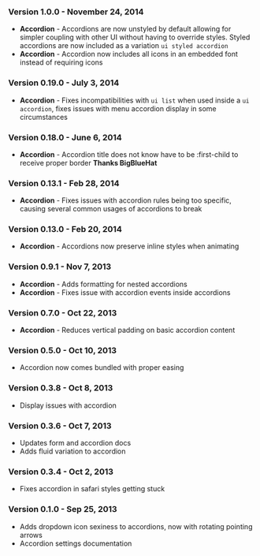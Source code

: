 ### Version 1.0.0 - November 24, 2014

- **Accordion** - Accordions are now unstyled by default allowing for simpler coupling with other UI without having to override styles. Styled accordions are now included as a variation ``ui styled accordion``
- **Accordion** - Accordion now includes all icons in an embedded font instead of requiring icons

### Version 0.19.0 - July 3, 2014

- **Accordion** - Fixes incompatibilities with ``ui list`` when used inside a ``ui accordion``, fixes issues with menu accordion display in some circumstances

### Version 0.18.0 - June 6, 2014

- **Accordion** - Accordion title does not know have to be :first-child to receive proper border **Thanks BigBlueHat**

### Version 0.13.1 - Feb 28, 2014

- **Accordion** - Fixes issues with accordion rules being too specific, causing several common usages of accordions to break

### Version 0.13.0 - Feb 20, 2014

- **Accordion** - Accordions now preserve inline styles when animating

### Version 0.9.1 - Nov 7, 2013

- **Accordion** - Adds formatting for nested accordions
- **Accordion** - Fixes issue with accordion events inside accordions

### Version 0.7.0 - Oct 22, 2013

- **Accordion** - Reduces vertical padding on basic accordion content

### Version 0.5.0 - Oct 10, 2013

- Accordion now comes bundled with proper easing

### Version 0.3.8 - Oct 8, 2013

- Display issues with accordion

### Version 0.3.6 - Oct 7, 2013

- Updates form and accordion docs
- Adds fluid variation to accordion

### Version 0.3.4 - Oct 2, 2013

- Fixes accordion in safari styles getting stuck

### Version 0.1.0 - Sep 25, 2013

- Adds dropdown icon sexiness to accordions, now with rotating pointing arrows
- Accordion settings documentation